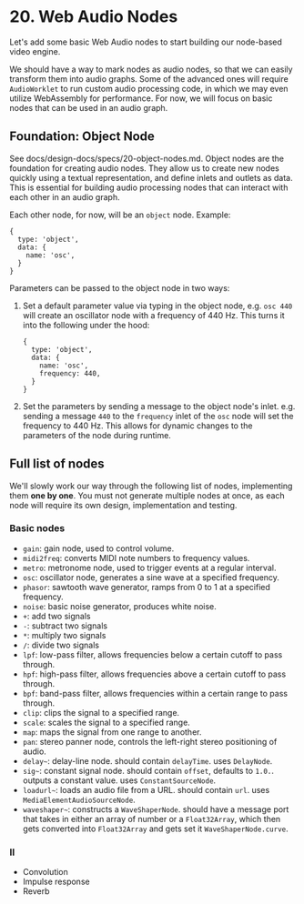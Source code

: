 # 20. Web Audio Nodes

Let's add some basic Web Audio nodes to start building our node-based video engine.

We should have a way to mark nodes as audio nodes, so that we can easily transform them into audio graphs. Some of the advanced ones will require `AudioWorklet` to run custom audio processing code, in which we may even utilize WebAssembly for performance. For now, we will focus on basic nodes that can be used in an audio graph.

## Foundation: Object Node

See docs/design-docs/specs/20-object-nodes.md. Object nodes are the foundation for creating audio nodes. They allow us to create new nodes quickly using a textual representation, and define inlets and outlets as data. This is essential for building audio processing nodes that can interact with each other in an audio graph.

Each other node, for now, will be an `object` node. Example:

```tsx
{
  type: 'object',
  data: {
    name: 'osc',
  }
}
```

Parameters can be passed to the object node in two ways:

1. Set a default parameter value via typing in the object node, e.g. `osc 440` will create an oscillator node with a frequency of 440 Hz. This turns it into the following under the hood:

   ```tsx
   {
     type: 'object',
     data: {
       name: 'osc',
       frequency: 440,
     }
   }
   ```

2. Set the parameters by sending a message to the object node's inlet. e.g. sending a message `440` to the `frequency` inlet of the `osc` node will set the frequency to 440 Hz. This allows for dynamic changes to the parameters of the node during runtime.

## Full list of nodes

We'll slowly work our way through the following list of nodes, implementing them **one by one**. You must not generate multiple nodes at once, as each node will require its own design, implementation and testing.

### Basic nodes

- `gain`: gain node, used to control volume.
- `midi2freq`: converts MIDI note numbers to frequency values.
- `metro`: metronome node, used to trigger events at a regular interval.
- `osc`: oscillator node, generates a sine wave at a specified frequency.
- `phasor`: sawtooth wave generator, ramps from 0 to 1 at a specified frequency.
- `noise`: basic noise generator, produces white noise.
- `+`: add two signals
- `-`: subtract two signals
- `*`: multiply two signals
- `/`: divide two signals
- `lpf`: low-pass filter, allows frequencies below a certain cutoff to pass through.
- `hpf`: high-pass filter, allows frequencies above a certain cutoff to pass through.
- `bpf`: band-pass filter, allows frequencies within a certain range to pass through.
- `clip`: clips the signal to a specified range.
- `scale`: scales the signal to a specified range.
- `map`: maps the signal from one range to another.
- `pan`: stereo panner node, controls the left-right stereo positioning of audio.
- `delay~`: delay-line node. should contain `delayTime`. uses `DelayNode`.
- `sig~`: constant signal node. should contain `offset`, defaults to `1.0.`. outputs a constant value. uses `ConstantSourceNode`.
- `loadurl~`: loads an audio file from a URL. should contain `url`. uses `MediaElementAudioSourceNode`.
- `waveshaper~`: constructs a `WaveShaperNode`. should have a message port that takes in either an array of number or a `Float32Array`, which then gets converted into `Float32Array` and gets set it `WaveShaperNode.curve`.

### II

- Convolution
- Impulse response
- Reverb
